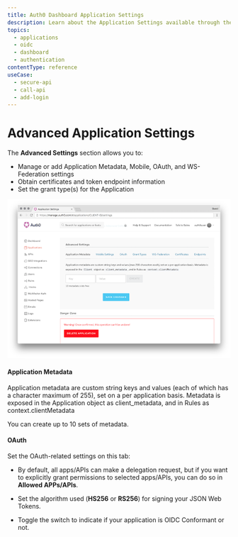 ```yaml
---
title: Auth0 Dashboard Application Settings
description: Learn about the Application Settings available through the Auth0 Dashboard.
topics:
  - applications
  - oidc
  - dashboard
  - authentication
contentType: reference
useCase:
  - secure-api
  - call-api
  - add-login
---
```


# Advanced Application Settings

The **Advanced Settings** section allows you to:

* Manage or add Application Metadata, Mobile, OAuth, and WS-Federation settings 
* Obtain certificates and token endpoint information
* Set the grant type(s) for the Application

![Advanced Application Settings Page](/media/articles/applications/advanced-settings.png)

#### Application Metadata

Application metadata are custom string keys and values (each of which has a character maximum of 255), set on a per application basis. Metadata is exposed in the Application object as client_metadata, and in Rules as context.clientMetadata

You can create up to 10 sets of metadata.

#### OAuth

Set the OAuth-related settings on this tab:

* By default, all apps/APIs can make a delegation request, but if you want to explicitly grant permissions to selected apps/APIs, you can do so in **Allowed APPs/APIs**.

* Set the algorithm used (**HS256** or **RS256**) for signing your JSON Web Tokens.

* Toggle the switch to indicate if your application is OIDC Conformant or not.

